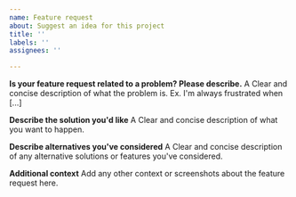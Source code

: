 ```yaml
---
name: Feature request
about: Suggest an idea for this project
title: ''
labels: ''
assignees: ''

---
```


**Is your feature request related to a problem? Please describe.**
A Clear and concise description of what the problem is. Ex. I'm always frustrated when [...]

**Describe the solution you'd like**
A Clear and concise description of what you want to happen.

**Describe alternatives you've considered**
A Clear and concise description of any alternative solutions or features you've considered.

**Additional context**
Add any other context or screenshots about the feature request here.
